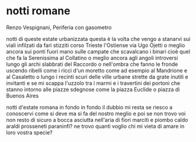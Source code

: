 # notti romane

Renzo Vespignani, Periferia con gasometro

notti di queste estate urbanizzata
questa è la volta che vengo a stanarvi
sui viali infilzati da fari stizziti
corso Trieste l'Ostiense via Ugo Ojetti
o meglio ancora sui ponti fuori mano
sulle campate che scavalcano i binari
cioè quel che fa la Serenissima al Collatino
o meglio ancora agli angoli introversi
lungo gli archi slabbrati del Raccordo
o nell'ombra che fanno le fronde
uscendo ribelli come i ricci d'un moretto
come ad esempio al Mandrione e al Casaletto
o lungo i recinti scuri delle ville urbane
strette da grate inutili e invitanti
e se mi scappa l'uzzolo
tra i marmi e i travertini dei portoni
che stanno intorno alle piazze sdegnose
come la piazza Euclide o piazza
di Buenos Aires

notti d'estate romana
in fondo in fondo il dubbio mi resta
se riesco a conoscervi come si deve
ma si fa del nostro meglio
e poi se non trovo voi
non resto di sicuro a bocca asciutta
nell'aria di fiori marciti e piombo caldo
araldi prosseneti paraninfi?
ne trovo quanti voglio
chi mi vieta di amare in loro vostra specie?
